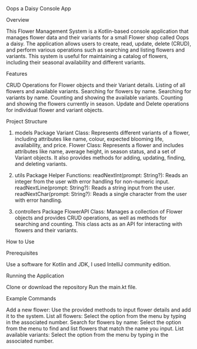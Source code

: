 Oops a Daisy Console App

Overview

  This Flower Management System is a Kotlin-based console application that manages flower data and their variants for a small Flower shop called Oops a daisy.
  The application allows users to create, read, update, delete (CRUD), and perform various operations such as searching and listing flowers and variants. 
  This system is useful for maintaining a catalog of flowers, including their seasonal availability and different variants.

Features

  CRUD Operations for Flower objects and their Variant details.
  Listing of all flowers and available variants.
  Searching for flowers by name.
  Searching for variants by name.
  Counting and showing the available variants.
  Counting and showing the flowers currently in season.
  Update and Delete operations for individual flower and variant objects.

Project Structure

1. models Package
Variant Class: Represents different variants of a flower, including attributes like name, colour, expected blooming life, availability, and price.
Flower Class: Represents a flower and includes attributes like name, average height, in season status, and a set of Variant objects. It also provides methods for adding, updating, finding, and deleting variants.

2. utils Package
Helper Functions:
readNextInt(prompt: String?): Reads an integer from the user with error handling for non-numeric input.
readNextLine(prompt: String?): Reads a string input from the user.
readNextChar(prompt: String?): Reads a single character from the user with error handling.

4. controllers Package
FlowerAPI Class: Manages a collection of Flower objects and provides CRUD operations, as well as methods for searching and counting. This class acts as an API for interacting with flowers and their variants.

How to Use

Prerequisites

Use a software for Kotlin and JDK, I used IntelliJ community edition.

Running the Application

  Clone or download the repository
  Run the main.kt file.

Example Commands

  Add a new flower: Use the provided methods to input flower details and add it to the system.
  List all flowers: Select the option from the menu by typing in the associated number.
  Search for flowers by name: Select the option from the menu to find and list flowers that match the name you input.
  List available variants: Select the option from the menu by typing in the associated number.
